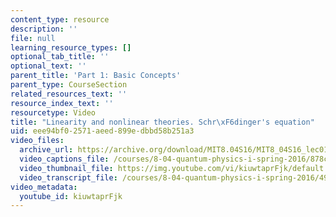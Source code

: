 ```yaml
---
content_type: resource
description: ''
file: null
learning_resource_types: []
optional_tab_title: ''
optional_text: ''
parent_title: 'Part 1: Basic Concepts'
parent_type: CourseSection
related_resources_text: ''
resource_index_text: ''
resourcetype: Video
title: "Linearity and nonlinear theories. Schr\xF6dinger's equation"
uid: eee94bf0-2571-aeed-899e-dbbd58b251a3
video_files:
  archive_url: https://archive.org/download/MIT8.04S16/MIT8_04S16_lec01_s2_300k.mp4
  video_captions_file: /courses/8-04-quantum-physics-i-spring-2016/878c5bd680f956c98d17b7366ebfe1c2_kiuwtaprFjk.vtt
  video_thumbnail_file: https://img.youtube.com/vi/kiuwtaprFjk/default.jpg
  video_transcript_file: /courses/8-04-quantum-physics-i-spring-2016/49fc5b9a429f44e89bbb5605cc2a3102_kiuwtaprFjk.pdf
video_metadata:
  youtube_id: kiuwtaprFjk
---
```

